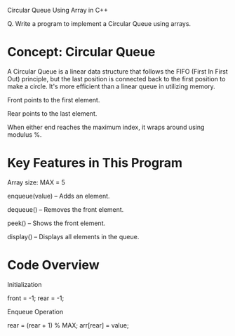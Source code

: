Circular Queue Using Array in C++

Q. Write a program to implement a Circular Queue using arrays.

Concept: Circular Queue
=======================
A Circular Queue is a linear data structure that follows the FIFO (First In First Out) principle, but the last position is connected back to the first position to make a circle. It's more efficient than a linear queue in utilizing memory.

Front points to the first element.

Rear points to the last element.

When either end reaches the maximum index, it wraps around using modulus %.



Key Features in This Program
============================
Array size: MAX = 5

enqueue(value) – Adds an element.

dequeue() – Removes the front element.

peek() – Shows the front element.

display() – Displays all elements in the queue.



Code Overview
=============
Initialization

front = -1;
rear = -1;

Enqueue Operation

rear = (rear + 1) % MAX;
arr[rear] = value;
